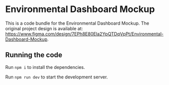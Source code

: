 
  # Environmental Dashboard Mockup

  This is a code bundle for the Environmental Dashboard Mockup. The original project design is available at: https://www.figma.com/design/7EPh8E80Ela2YpQTDqVpPt/Environmental-Dashboard-Mockup.

  ## Running the code

  Run `npm i` to install the dependencies.

  Run `npm run dev` to start the development server.
  
